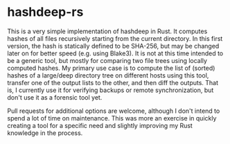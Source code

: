# hashdeep-rs

This is a very simple implementation of hashdeep in Rust. It computes hashes of all files recursively starting from the current directory. In this first version, the hash is statically defined to be SHA-256, but may be changed later on for better speed (e.g. using Blake3). It is not at this time intended to be a generic tool, but mostly for comparing two file trees using locally computed hashes. My primary use case is to compute the list of (sorted) hashes of a large/deep directory tree on different hosts using this tool, transfer one of the output lists to the other, and then diff the outputs. That is, I currently use it for verifying backups or remote synchronization, but don't use it as a forensic tool yet.

Pull requests for additional options are welcome, although I don't intend to spend a lot of time on maintenance. This was more an exercise in quickly creating a tool for a specific need and slightly improving my Rust knowledge in the process.
